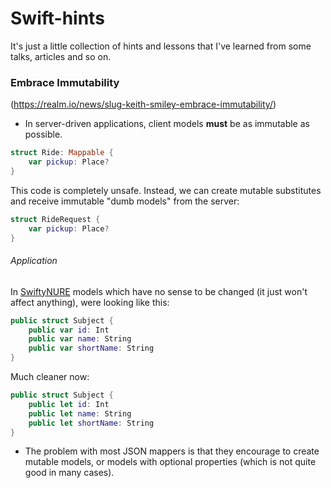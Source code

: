 # Swift-hints
It's just a little collection of hints and lessons that I've learned from some talks, articles and so on.

### Embrace Immutability
(https://realm.io/news/slug-keith-smiley-embrace-immutability/)

* In server-driven applications, client models **must** be as immutable as possible.
```swift
struct Ride: Mappable {
    var pickup: Place?
}
```
This code is completely unsafe. Instead, we can create mutable substitutes and receive immutable "dumb models" from the server:
```swift
struct RideRequest {
    var pickup: Place?
}
```
###### Application
In [SwiftyNURE](https://github.com/dreymonde/SwiftyNURE) models which have no sense to be changed (it just won't affect anything), were looking like this:
```swift
public struct Subject {
    public var id: Int
    public var name: String
    public var shortName: String
}
```
Much cleaner now:
```swift
public struct Subject {
    public let id: Int
    public let name: String
    public let shortName: String
}
```
* The problem with most JSON mappers is that they encourage to create mutable models, or models with optional properties (which is not quite good in many cases).

